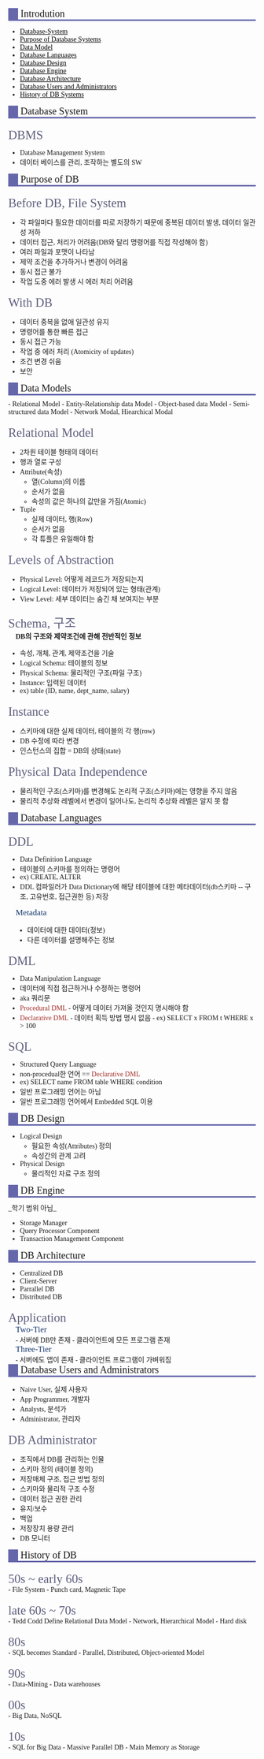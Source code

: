 <style type='text/css'>
  @font-face {
    font-family: 'Cafe24SsurroundAir';
    src: url('https://cdn.jsdelivr.net/gh/projectnoonnu/noonfonts_2105_2@1.0/Cafe24SsurroundAir.woff') format('woff');
    font-weight: normal;
    font-style: normal;
  }
  .article {
    font-family: 'Cafe24SsurroundAir';
  }
  .contentsItems { color: black; }
  .contentsItems:hover {
    color: black;
    text-decoration: underline;
  }
  .title {
    font-size: 20px;
    border-bottom: 3px solid #6667ab;
    border-left: 20px solid #6667ab;
    padding-left: 5px;
    margin-bottom: 10px;
  }
  .subtitle {
    margin-top: 20px;
	  font-size: 25px;
	  color: #5e5e7d;
  }
  .subsub {
    font-size: 17px;
    color: #13356b;
  }
  .section {
    padding-left: 15px;
  }
  .define{
    font-weight: bold;
    padding-left: 15px;
  }
  .red{
    display: inline;
    color: #a12d27;
  }
  .disabled {
    display: inline;
    color: #777777;
  }
</style>

<div class="article">

<div class="title">Introdution</div>

- <a href="#System" class="contentsItems">Database-System</a>
- <a href="#Purpose" class="contentsItems">Purpose of Database Systems</a>
- <a href="#Model" class="contentsItems">Data Model</a>
- <a href="#Languages" class="contentsItems">Database Languages</a>
- <a href="#Design" class="contentsItems">Database Design</a>
- <a href="#Engine" class="contentsItems">Database Engine</a>
- <a href="#Architecture" class="contentsItems">Database Architecture</a>
- <a href="#User" class="contentsItems">Database Users and Administrators</a>
- <a href="#History" class="contentsItems">History of DB Systems</a>

<div id="System" class="title">Database System</div>
<div class="subtitle">DBMS</div>

- Database Management System
- 데이터 베이스를 관리, 조작하는 별도의 SW

<div id="Purpose" class="title">Purpose of DB</div>
<div class="subtitle">Before DB, File System</div>

- 각 파일마다 필요한 데이터를 따로 저장하기 때문에 중복된 데이터 발생, 데이터 일관성 저하
- 데이터 접근, 처리가 어려움(DB와 달리 명령어를 직접 작성해야 함)
- 여러 파일과 포맷이 나타남
- 제약 조건을 추가하거나 변경이 어려움
- 동시 접근 불가
- 작업 도중 에러 발생 시 에러 처리 어려움

<div class="subtitle">With DB</div>

- 데이터 중복을 없애 일관성 유지
- 명령어를 통한 빠른 접근
- 동시 접근 가능
- 작업 중 에러 처리 (Atomicity of updates)
- 조건 변경 쉬움
- 보안

<div id="Model" class="title">Data Models</div>
- Relational Model
- Entity-Relationship data Model
- Object-based data Model
- Semi-structured data Model
- Network Modal, Hiearchical Modal

<div class="subtitle">Relational Model</div>

- 2차원 테이블 형태의 데이터
- 행과 열로 구성
- Attribute(속성)
  - 열(Column)의 이름
  - 순서가 없음
  - 속성의 값은 하나의 값만을 가짐(Atomic)
- Tuple
  - 실제 데이터, 행(Row)
  - 순서가 없음
  - 각 튜플은 유일해야 함

<div class="subtitle">Levels of Abstraction</div>

- Physical Level: 어떻게 레코드가 저장되는지
- Logical Level: 데이터가 저장되어 있는 형태(관계)
- View Level: 세부 데이터는 숨긴 채 보여지는 부분

<div class="subtitle">Schema, 구조</div>
<div class="define">DB의 구조와 제약조건에 관해 전반적인 정보</div>

- 속성, 개체, 관계, 제약조건을 기술
- Logical Schema: 테이블의 정보
- Physical Schema: 물리적인 구조(파일 구조)
- Instance: 입력된 데이터
- ex) table (ID, name, dept_name, salary)

<div class="subtitle">Instance</div>

- 스키마에 대한 실제 데이터, 테이블의 각 행(row)
- DB 수정에 따라 변경
- 인스턴스의 집합 = DB의 상태(state)

<div class="subtitle">Physical Data Independence</div>

- 물리적인 구조(스키마)를 변경해도 논리적 구조(스키마)에는 영향을 주지 않음
- 물리적 추상화 레벨에서 변경이 일어나도, 논리적 추상화 레벨은 알지 못 함

<div id="Languages" class="title">Database Languages</div>
<div class="subtitle">DDL</div>

- Data Definition Language
- 테이블의 스키마를 정의하는 명령어
- ex) CREATE, ALTER
- DDL 컴파일러가 Data Dictionary에 해당 테이블에 대한 메타데이터(db스키마 -- 구조, 고유번호, 접근권한 등) 저장

<div class="section">
  <div class="subsub">Metadata</div>

- 데이터에 대한 데이터(정보)
- 다른 데이터를 설명해주는 정보

</div>

<div class="subtitle">DML</div>

- Data Manipulation Language
- 데이터에 직접 접근하거나 수정하는 명령어
- aka 쿼리문
- <div class="red">Procedural DML</div> - 어떻게 데이터 가져올 것인지 명시해야 함
- <div class="red">Declarative DML</div> - 데이터 획득 방법 명시 없음
  - ex) SELECT x FROM t WHERE x > 100

<div class="subtitle">SQL</div>

- Structured Query Language
- non-procedual한 언어 == <div class="red">Declarative DML</div>
- ex) SELECT name FROM table WHERE condition
- 일반 프로그래밍 언어는 아님
- 일반 프로그래밍 언어에서 Embedded SQL 이용

<div id="Design" class="title">DB Design</div>

- Logical Design
  - 필요한 속성(Attributes) 정의
  - 속성간의 관계 고려
- Physical Design
  - 물리적인 자료 구조 정의

<div class="title">DB Engine</div>
_학기 범위 아님_

- Storage Manager
- Query Processor Component
- Transaction Management Component

<div id="Architecture" class="title">DB Architecture</div>

- Centralized DB
- Client-Server
- Parrallel DB
- Distributed DB

<div class="subtitle">Application</div>
<div class="section">
  <div class="subsub">Two-Tier</div>
  - 서버에 DB만 존재
  - 클라이언트에 모든 프로그램 존재

  <div class="subsub">Three-Tier</div>
  - 서버에도 앱이 존재
  - 클라이언트 프로그램이 가벼워짐

</div>

<div id="User" class="title">Database Users and Administrators</div>

- Naive User, 실제 사용자
- App Programmer, 개발자
- Analysts, 분석가
- Administrator, 관리자

<div class="subtitle">DB Administrator</div>

- 조직에서 DB를 관리하는 인물
- 스키마 정의 (테이블 정의)
- 저장매체 구조, 접근 방법 정의
- 스키마와 물리적 구조 수정
- 데이터 접근 권한 관리
- 유지/보수
- 백업
- 저장장치 용량 관리
- DB 모니터

<div id="History" class="title">History of DB</div>

<div class="subtitle">50s ~ early 60s</div>
- File System
- Punch card, Magnetic Tape

<div class="subtitle">late 60s ~ 70s</div>
- Tedd Codd Define Relational Data Model
- Network, Hierarchical Model
- Hard disk

<div class="subtitle">80s</div>
- SQL becomes Standard
- Parallel, Distributed, Object-oriented Model

<div class="subtitle">90s</div>
- Data-Mining
- Data warehouses

<div class="subtitle">00s</div>
- Big Data, NoSQL

<div class="subtitle">10s</div>
- SQL for Big Data
- Massive Parallel DB
- Main Memory as Storage

</div>
